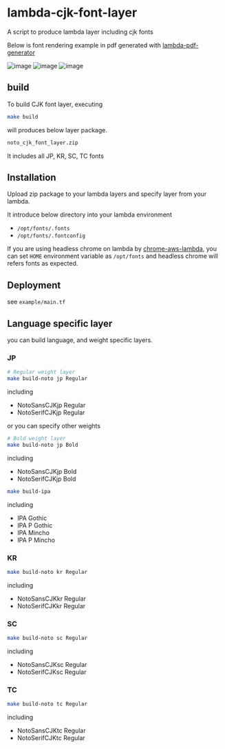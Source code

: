 # lambda-cjk-font-layer

A script to produce lambda layer including cjk fonts

Below is font rendering example in pdf generated with [lambda-pdf-generator](https://github.com/shufo/lambda-pdf-generator)

![image](https://user-images.githubusercontent.com/1641039/89757459-474ebb80-db20-11ea-811f-707f37e74661.png)
![image](https://user-images.githubusercontent.com/1641039/89757536-8715a300-db20-11ea-8c5f-d452febbbc0f.png)
![image](https://user-images.githubusercontent.com/1641039/89757595-af9d9d00-db20-11ea-97d6-b5ecd41d7e6e.png)

## build

To build CJK font layer, executing

```bash
make build 
```

will produces below layer package.

```bash
noto_cjk_font_layer.zip
```

It includes all JP, KR, SC, TC fonts


## Installation

Upload zip package to your lambda layers and specify layer from your lambda.

It introduce below directory into your lambda environment

- `/opt/fonts/.fonts`
- `/opt/fonts/.fontconfig`

If you are using headless chrome on lambda by [chrome-aws-lambda](https://github.com/alixaxel/chrome-aws-lambda),
you can set `HOME` environment variable as `/opt/fonts` and headless chrome will refers fonts as expected.


## Deployment

see `example/main.tf`

## Language specific layer

you can build language, and weight specific layers.

### JP
```bash
# Regular weight layer
make build-noto jp Regular
```

including

- NotoSansCJKjp Regular
- NotoSerifCJKjp Regular

or you can specify other weights

```bash
# Bold weight layer
make build-noto jp Bold
```

including

- NotoSansCJKjp Bold
- NotoSerifCJKjp Bold

```bash
make build-ipa
```

including

- IPA Gothic
- IPA P Gothic
- IPA Mincho
- IPA P Mincho


### KR

```bash
make build-noto kr Regular
```

including

- NotoSansCJKkr Regular
- NotoSerifCJKkr Regular

### SC

```bash
make build-noto sc Regular
```

including

- NotoSansCJKsc Regular
- NotoSerifCJKsc Regular

### TC

```bash
make build-noto tc Regular
```

including

- NotoSansCJKtc Regular
- NotoSerifCJKtc Regular

